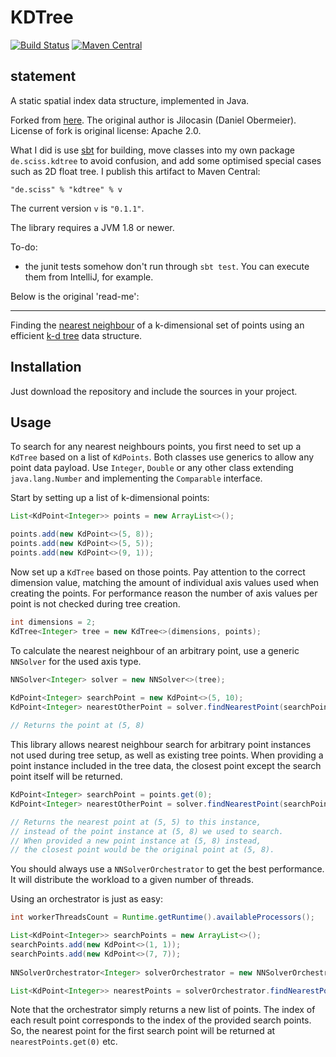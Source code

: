 # KDTree

[![Build Status](https://travis-ci.org/Sciss/KDTree.svg?branch=master)](https://travis-ci.org/Sciss/KDTree)
[![Maven Central](https://maven-badges.herokuapp.com/maven-central/de.sciss/kdtree/badge.svg)](https://maven-badges.herokuapp.com/maven-central/de.sciss/kdtree)

## statement

A static spatial index data structure, implemented in Java.

Forked from [here](https://github.com/Jilocasin/nearest-neighbour). The original author is Jilocasin (Daniel Obermeier).
License of fork is original license: Apache 2.0.

What I did is use [sbt]() for building,
move classes into my own package `de.sciss.kdtree` to avoid confusion, and add some optimised special cases
such as 2D float tree. I publish this artifact to Maven Central:

    "de.sciss" % "kdtree" % v
    
The current version `v` is `"0.1.1"`.

The library requires a JVM 1.8 or newer.

To-do:

- the junit tests somehow don't run through `sbt test`. You can execute them from IntelliJ, for example.

Below is the original 'read-me':

------------------

Finding the [nearest neighbour](https://en.wikipedia.org/wiki/Nearest_neighbor_search) of a k-dimensional set of 
points using an efficient [k-d tree](https://en.wikipedia.org/wiki/K-d_tree) data structure.

## Installation

Just download the repository and include the sources in your project.

## Usage

To search for any nearest neighbours points, you first need to set up a `KdTree` based on a list of `KdPoints`. Both 
classes use generics to allow any point data payload. Use `Integer`, `Double` or any other class extending 
`java.lang.Number` and implementing the `Comparable` interface.

Start by setting up a list of k-dimensional points:
```java
List<KdPoint<Integer>> points = new ArrayList<>();

points.add(new KdPoint<>(5, 8));
points.add(new KdPoint<>(5, 5));
points.add(new KdPoint<>(9, 1));
```

Now set up a `KdTree` based on those points. Pay attention to the correct dimension value, matching the amount of
individual axis values used when creating the points. For performance reason the number of axis values per point
is not checked during tree creation.

```java
int dimensions = 2;
KdTree<Integer> tree = new KdTree<>(dimensions, points);
```

To calculate the nearest neighbour of an arbitrary point, use a generic ```NNSolver``` for the used axis type.
```java
NNSolver<Integer> solver = new NNSolver<>(tree);
		
KdPoint<Integer> searchPoint = new KdPoint<>(5, 10);
KdPoint<Integer> nearestOtherPoint = solver.findNearestPoint(searchPoint);

// Returns the point at (5, 8)
```

This library allows nearest neighbour search for arbitrary point instances not used during tree setup, as well as
existing tree points. When providing a point instance included in the tree data, the closest point except the search
point itself will be returned.

```java
KdPoint<Integer> searchPoint = points.get(0);
KdPoint<Integer> nearestOtherPoint = solver.findNearestPoint(searchPoint);

// Returns the nearest point at (5, 5) to this instance,
// instead of the point instance at (5, 8) we used to search.
// When provided a new point instance at (5, 8) instead,
// the closest point would be the original point at (5, 8).
```

You should always use a `NNSolverOrchestrator` to get the best performance. It will distribute the workload to a
given number of threads. 

Using an orchestrator is just as easy:

```java
int workerThreadsCount = Runtime.getRuntime().availableProcessors();

List<KdPoint<Integer>> searchPoints = new ArrayList<>();
searchPoints.add(new KdPoint<>(1, 1));
searchPoints.add(new KdPoint<>(7, 7));
    
NNSolverOrchestrator<Integer> solverOrchestrator = new NNSolverOrchestrator<>(tree, workerThreadsCount);

List<KdPoint<Integer>> nearestPoints = solverOrchestrator.findNearestPoints(searchPoints);
```

Note that the orchestrator simply returns a new list of points. The index of each result point corresponds to the
index of the provided search points. So, the nearest point for the first search point will be returned at
`nearestPoints.get(0)` etc.
